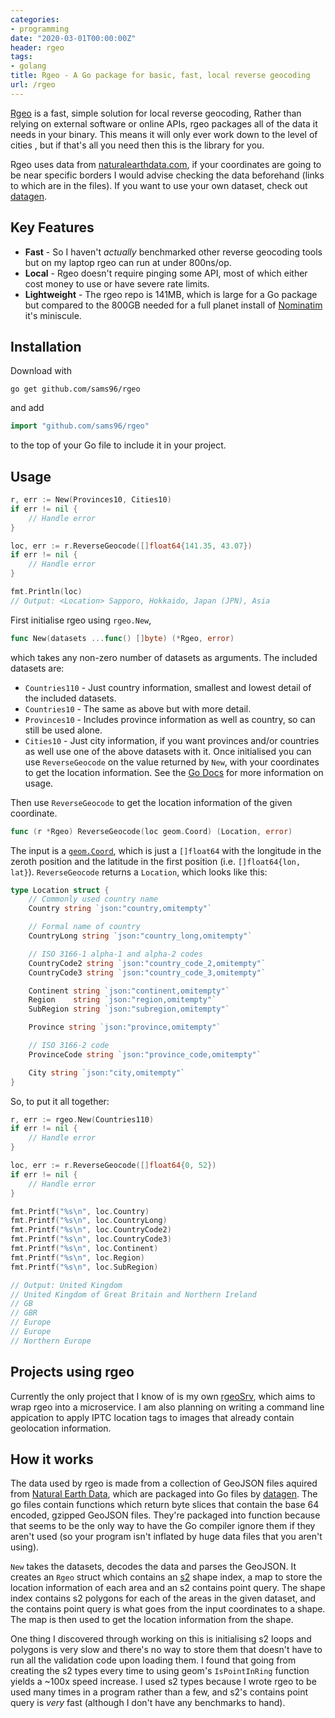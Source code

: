 ```yaml
---
categories:
- programming
date: "2020-03-01T00:00:00Z"
header: rgeo
tags:
- golang
title: Rgeo - A Go package for basic, fast, local reverse geocoding
url: /rgeo
---
```


[Rgeo](https://github.com/sams96/rgeo) is a fast, simple solution for local
reverse geocoding, Rather than relying on external software or online APIs, rgeo
packages all of the data it needs in your binary. This means it will only ever
work down to the level of cities , but if that's all you need then this is the
library for you.
<!--more-->

Rgeo uses data from [naturalearthdata.com](https://naturalearthdata.com), if
your coordinates are going to be near specific borders I would advise checking
the data beforehand (links to which are in the files). If you want to use your
own dataset, check out
[datagen](https://github.com/sams96/rgeo/tree/master/datagen).

## Key Features

 - **Fast** - So I haven't _actually_ benchmarked other reverse geocoding tools
   but on my laptop rgeo can run at under 800ns/op.
 - **Local** - Rgeo doesn't require pinging some API, most of which either cost
   money to use or have severe rate limits.
 - **Lightweight** - The rgeo repo is 141MB, which is large for a Go package but
   compared to the 800GB needed for a full planet install of
   [Nominatim](https://nominatim.org/release-docs/latest/admin/Installation/#hardware)
   it's miniscule.

## Installation

Download with

	go get github.com/sams96/rgeo

and add

```go
import "github.com/sams96/rgeo"
```

to the top of your Go file to include it in your project.

## Usage

```go
r, err := New(Provinces10, Cities10)
if err != nil {
	// Handle error
}

loc, err := r.ReverseGeocode([]float64{141.35, 43.07})
if err != nil {
	// Handle error
}

fmt.Println(loc)
// Output: <Location> Sapporo, Hokkaido, Japan (JPN), Asia
```

First initialise rgeo using `rgeo.New`,
```go
func New(datasets ...func() []byte) (*Rgeo, error)
```
which takes any non-zero number of datasets as arguments. The included datasets
are:
 - `Countries110` - Just country information, smallest and lowest detail of the
   included datasets.
 - `Countries10` - The same as above but with more detail.
 - `Provinces10` - Includes province information as well as country, so can
   still be used alone.
 - `Cities10` - Just city information, if you want provinces and/or countries as
   well use one of the above datasets with it.
Once initialised you can use `ReverseGeocode` on the value returned by `New`,
with your coordinates to get the location information. See the [Go
Docs](https://pkg.go.dev/github.com/sams96/rgeo) for more information on usage.

Then use `ReverseGeocode` to get the location information of the given coordinate.

```go
func (r *Rgeo) ReverseGeocode(loc geom.Coord) (Location, error)
```

The input is a [`geom.Coord`](https://github.com/twpayne/go-geom), which is just
a `[]float64` with the longitude in the zeroth position and the latitude in the
first position (i.e. `[]float64{lon, lat}`). `ReverseGeocode` returns a
`Location`, which looks like this:

```go
type Location struct {
	// Commonly used country name
	Country string `json:"country,omitempty"`

	// Formal name of country
	CountryLong string `json:"country_long,omitempty"`

	// ISO 3166-1 alpha-1 and alpha-2 codes
	CountryCode2 string `json:"country_code_2,omitempty"`
	CountryCode3 string `json:"country_code_3,omitempty"`

	Continent string `json:"continent,omitempty"`
	Region    string `json:"region,omitempty"`
	SubRegion string `json:"subregion,omitempty"`

	Province string `json:"province,omitempty"`

	// ISO 3166-2 code
	ProvinceCode string `json:"province_code,omitempty"`

	City string `json:"city,omitempty"`
}
```

So, to put it all together:

```go
r, err := rgeo.New(Countries110)
if err != nil {
	// Handle error
}

loc, err := r.ReverseGeocode([]float64{0, 52})
if err != nil {
	// Handle error
}

fmt.Printf("%s\n", loc.Country)
fmt.Printf("%s\n", loc.CountryLong)
fmt.Printf("%s\n", loc.CountryCode2)
fmt.Printf("%s\n", loc.CountryCode3)
fmt.Printf("%s\n", loc.Continent)
fmt.Printf("%s\n", loc.Region)
fmt.Printf("%s\n", loc.SubRegion)

// Output: United Kingdom
// United Kingdom of Great Britain and Northern Ireland
// GB
// GBR
// Europe
// Europe
// Northern Europe
```

## Projects using rgeo

Currently the only project that I know of is my own
[rgeoSrv](https://github.com/sams96/rgeoSrv), which aims to wrap rgeo into a
microservice. I am also planning on writing a command line appication to apply
IPTC location tags to images that already contain geolocation information.

## How it works

The data used by rgeo is made from a collection of GeoJSON files aquired from
[Natural Earth
Data](https://github.com/nvkelso/natural-earth-vector/tree/master/geojson),
which are packaged into Go files by
[datagen](https://github.com/sams96/rgeo/tree/master/datagen). The go files
contain functions which return byte slices that contain the base 64 encoded,
gzipped GeoJSON files. They're packaged into function because that seems to be
the only way to have the Go compiler ignore them if they aren't used (so your
program isn't inflated by huge data files that you aren't using).

`New` takes the datasets, decodes the data and parses the GeoJSON. It creates an
`Rgeo` struct which contains an [s2](https://github.com/golang/geo) shape index,
a map to store the location information of each area and an s2 contains point
query. The shape index contains s2 polygons for each of the areas in the given
dataset, and the contains point query is what goes from the input coordinates to
a shape. The map is then used to get the location information from the shape.

One thing I discovered through working on this is initialising s2 loops and
polygons is very slow and there's no way to store them that doesn't have to run
all the validation code upon loading them. I found that going from creating the
s2 types every time to using geom's `IsPointInRing` function yields a ~100x
speed increase. I used s2 types because I wrote rgeo to be used many times in a
program rather than a few, and s2's contains point query is _very_ fast
(although I don't have any benchmarks to hand).
